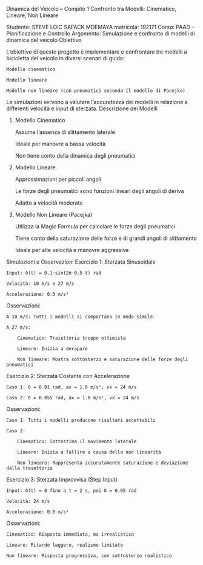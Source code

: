 Dinamica del Veicolo – Compito 1
Confronto tra Modelli: Cinematico, Lineare, Non Lineare

Studente: STEVE LOIC SAFACK MDEMAYA
matricola: 192171
Corso: PAAD – Pianificazione e Controllo
Argomento: Simulazione e confronto di modelli di dinamica del veicolo
Obiettivo

L’obiettivo di questo progetto è implementare e confrontare tre modelli a bicicletta del veicolo in diversi scenari di guida:

    Modello cinematico

    Modello lineare

    Modello non lineare (con pneumatici secondo il modello di Pacejka)

Le simulazioni servono a valutare l’accuratezza dei modelli in relazione a differenti velocità e input di sterzata.
 Descrizione dei Modelli
1. Modello Cinematico

    Assume l’assenza di slittamento laterale

    Ideale per manovre a bassa velocità

    Non tiene conto della dinamica degli pneumatici

2. Modello Lineare

    Approssimazioni per piccoli angoli

    Le forze degli pneumatici sono funzioni lineari degli angoli di deriva

    Adatto a velocità moderate

3. Modello Non Lineare (Pacejka)

    Utilizza la Magic Formula per calcolare le forze degli pneumatici

    Tiene conto della saturazione delle forze e di grandi angoli di slittamento

    Ideale per alte velocità e manovre aggressive

 Simulazioni e Osservazioni
Esercizio 1: Sterzata Sinusoidale

    Input: δ(t) = 0.1·sin(2π·0.5·t) rad

    Velocità: 10 m/s e 27 m/s

    Accelerazione: 0.0 m/s²

Osservazioni:

    A 10 m/s: Tutti i modelli si comportano in modo simile

    A 27 m/s:

        Cinematico: Traiettoria troppo ottimista

        Lineare: Inizia a derapare

        Non lineare: Mostra sottosterzo e saturazione delle forze degli pneumatici

Esercizio 2: Sterzata Costante con Accelerazione

    Caso 1: δ = 0.01 rad, ax = 1.0 m/s², vx = 24 m/s

    Caso 2: δ = 0.055 rad, ax = 1.0 m/s², vx = 24 m/s

Osservazioni:

    Caso 1: Tutti i modelli producono risultati accettabili

    Caso 2:

        Cinematico: Sottostima il movimento laterale

        Lineare: Inizia a fallire a causa della non linearità

        Non lineare: Rappresenta accuratamente saturazione e deviazione dalla traiettoria

Esercizio 3: Sterzata Improvvisa (Step Input)

    Input: δ(t) = 0 fino a t = 2 s, poi δ = 0.05 rad

    Velocità: 24 m/s

    Accelerazione: 0.0 m/s²

Osservazioni:

    Cinematico: Risposta immediata, ma irrealistica

    Lineare: Ritardo leggero, realismo limitato

    Non lineare: Risposta progressiva, con sottosterzo realistico

